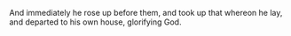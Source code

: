 And immediately he rose up before them, and took up that whereon he lay, and departed to his own house, glorifying God.
